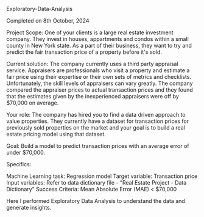 Exploratory-Data-Analysis

Completed on 8th October, 2024

Project Scope: One of your clients is a large real estate investment company. They invest in houses, appartments and condos within a small county in New York state. As a part of their business, they want to try and predict the fair transaction price of a property before it's sold.

Current solution: The company currently uses a third party appraisal service. Appraisers are professionals who visit a property and estimate a fair price using their expertise or their own sets of metrics and checklists. Unfortunately, the skill levels of appraisers can vary greatly. The company compared the appraiser prices to actual transaction prices and they found that the estimates given by the inexperienced appraisers were off by $70,000 on average.

Your role: The company has hired you to find a data driven approach to value properties. They currently have a dataset for transaction prices for previously sold properties on the market and your goal is to build a real estate pricing model using that dataset.

Goal: Build a model to predict transaction prices with an average error of under $70,000.

Specifics:

Machine Learning task: Regression model
Target variable: Transaction price
Input variables: Refer to data dictionary file - "Real Estate Project - Data Dictionary"
Success Criteria: Mean Absolute Error (MAE) < $70,000


Here I performed Exploratory Data Analysis to understand the data and generate insights.

